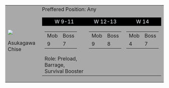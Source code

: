 <!DOCTYPE html>
<html lang="en">
<head>
    <meta charset="UTF-8">
    <meta http-equiv="X-UA-Compatible" content="IE=edge">
    <meta name="viewport" content="width=device-width, initial-scale=1.0">
    <title>breugh</title>
</head>
<body>
    <table style="background-color: darkgray;">
        <tr>
        <td style="border-left-color: aqua; border-width: 5px">
            <img src="/Images/azur_lane_chise_asukagawa_by_private_gallade_devgpli-fullview.jpg">
            <p>Asukagawa Chise</p>
        </td>
        <td>
            <table>
                <tr style="background-color: black; color: aliceblue;">
                    <td style="text-align: center;">W 9-11</td>
                    <td style="text-align: center;">W 12-13</td>
                    <td style="text-align: center;">W 14</td>
                </tr>
                <tr>
                    <td>
                        <table>
                            <tr>
                                <td style="border-left-color: whitesmoke; border-right-color: whitesmoke;">Mob</td>
                                <td style="border-left-color: whitesmoke; border-right-color: whitesmoke;">Boss</td>
                            </tr>
                            <tr>
                                <td style="border-left-color: whitesmoke; border-right-color: whitesmoke;">9</td>
                                <td style="border-left-color: whitesmoke; border-right-color: whitesmoke;">7</td>
                            </tr>
                        </table>
                    </td>
                    <td>
                        <table>
                            <tr>
                                <td style="border-left-color: whitesmoke; border-right-color: whitesmoke;">Mob</td>
                                <td style="border-left-color: whitesmoke; border-right-color: whitesmoke;">Boss</td>
                            </tr>
                            <tr>
                                <td style="border-left-color: whitesmoke; border-right-color: whitesmoke;">9</td>
                                <td style="border-left-color: whitesmoke; border-right-color: whitesmoke;">8</td>
                            </tr>
                        </table>
                    </td>
                    <td>
                        <table>
                            <tr>
                                <td style="border-left-color: whitesmoke; border-right-color: whitesmoke;">Mob</td>
                                <td style="border-left-color: whitesmoke; border-right-color: whitesmoke;">Boss</td>
                            </tr>
                            <tr>
                                <td style="border-left-color: whitesmoke; border-right-color: whitesmoke;">4</td>
                                <td style="border-left-color: whitesmoke; border-right-color: whitesmoke;">7</td>
                            </tr>
                        </table>
                    </td>
                    <tr>Preffered Position: Any
                        <td>Role: Preload, Barrage, Survival Booster</td>
                    </tr>
                </tr>
            </table>
        </td>
        </tr>
    </table>
</body>
</html>
